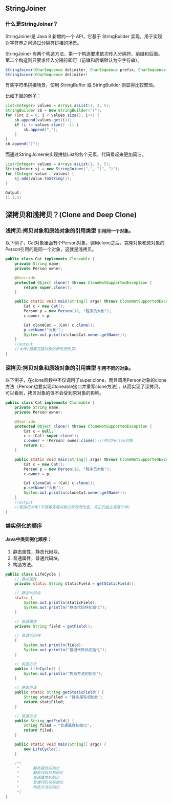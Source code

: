 
## StringJoiner
### 什么是StringJoiner？
StringJoiner是 Java 8 新增的一个 API，它基于 StringBuilder 实现，用于实现对字符串之间通过分隔符拼接的场景。  

StringJoiner 有两个构造方法，第一个构造要求依次传入分隔符、前缀和后缀。第二个构造则只要求传入分隔符即可（前缀和后缀默认为空字符串）。

```java
StringJoiner(CharSequence delimiter, CharSequence prefix, CharSequence suffix)
StringJoiner(CharSequence delimiter)
```
有些字符串拼接场景，使用 StringBuffer 或 StringBuilder 则显得比较繁琐。

比如下面的例子：
```java
List<Integer> values = Arrays.asList(1, 3, 5);
StringBuilder sb = new StringBuilder("(");
for (int i = 0; i < values.size(); i++) {  
    sb.append(values.get(i));  
    if (i != values.size() -1) {  
        sb.append(",");  
    }  
}  
sb.append(")");  

```
而通过StringJoiner来实现拼接List的各个元素，代码看起来更加简洁。  

```java
List<Integer> values = Arrays.asList(1, 3, 5);  
StringJoiner sj = new StringJoiner(",", "(", ")");    
for (Integer value : values) {  
	sj.add(value.toString());  
}  
```
```java
Output:
(1,3,5)
```

## 深拷贝和浅拷贝？(Clone and Deep Clone)
### 浅拷贝:拷⻉对象和原始对象的引⽤类型 `引用同⼀个对象`。

以下例子，Cat对象里面有个Person对象，调用clone之后，克隆对象和原对象的Person引用的是同一个对象，这就是浅拷贝。  

```java
public class Cat implements Cloneable {
    private String name;
    private Person owner;

    @Override
    protected Object clone() throws CloneNotSupportedException {
        return super.clone();
    }

    public static void main(String[] args) throws CloneNotSupportedException {
        Cat c = new Cat();
        Person p = new Person(18, "程序员大彬");
        c.owner = p;

        Cat cloneCat = (Cat) c.clone();
        p.setName("大彬");
        System.out.println(cloneCat.owner.getName());
    }
    //output
    //大彬(随着克隆对象的修改而改变)
}
```

### 深拷贝:拷贝对象和原始对象的引用类型 `引用不同的对象`。  

以下例子，在clone函数中不仅调用了super.clone，而且调用Person对象的clone方法（Person也要实现Cloneable接口并重写clone方法），从而实现了深拷贝。可以看到，拷贝对象的值不会受到原对象的影响。  

```java
public class Cat implements Cloneable {
    private String name;
    private Person owner;

    @Override
    protected Object clone() throws CloneNotSupportedException {
        Cat c = null;
        c = (Cat) super.clone();
        c.owner = (Person) owner.clone();//拷贝Person对象
        return c;
    }

    public static void main(String[] args) throws CloneNotSupportedException {
        Cat c = new Cat();
        Person p = new Person(18, "程序员大彬");
        c.owner = p;

        Cat cloneCat = (Cat) c.clone();
        p.setName("大彬");
        System.out.println(cloneCat.owner.getName());
    }
    //output
    //程序员大彬(不随着克隆对象的修改而改变，真正的独立克隆个体)
}
```

### 类实例化的顺序
#### Java中类实例化顺序：

1. 静态属性，静态代码块。  
2. 普通属性，普通代码块。  
3. 构造方法。   

```java
public class LifeCycle {
    // 静态属性
    private static String staticField = getStaticField();

    // 静态代码块
    static {
        System.out.println(staticField);
        System.out.println("静态代码块初始化");
    }

    // 普通属性
    private String field = getField();

    // 普通代码块
    {
        System.out.println(field);
        System.out.println("普通代码块初始化");
    }

    // 构造方法
    public LifeCycle() {
        System.out.println("构造方法初始化");
    }

    // 静态方法
    public static String getStaticField() {
        String statiFiled = "静态属性初始化";
        return statiFiled;
    }

    // 普通方法
    public String getField() {
        String filed = "普通属性初始化";
        return filed;
    }

    public static void main(String[] argc) {
        new LifeCycle();
    }

    /**
     *      静态属性初始化
     *      静态代码块初始化
     *      普通属性初始化
     *      普通代码块初始化
     *      构造方法初始化
     */
}
```
